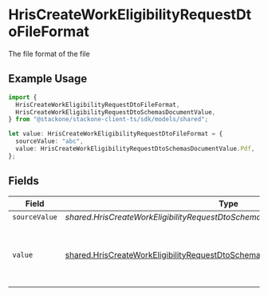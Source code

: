 # HrisCreateWorkEligibilityRequestDtoFileFormat

The file format of the file

## Example Usage

```typescript
import {
  HrisCreateWorkEligibilityRequestDtoFileFormat,
  HrisCreateWorkEligibilityRequestDtoSchemasDocumentValue,
} from "@stackone/stackone-client-ts/sdk/models/shared";

let value: HrisCreateWorkEligibilityRequestDtoFileFormat = {
  sourceValue: "abc",
  value: HrisCreateWorkEligibilityRequestDtoSchemasDocumentValue.Pdf,
};
```

## Fields

| Field                                                                                                                                                   | Type                                                                                                                                                    | Required                                                                                                                                                | Description                                                                                                                                             | Example                                                                                                                                                 |
| ------------------------------------------------------------------------------------------------------------------------------------------------------- | ------------------------------------------------------------------------------------------------------------------------------------------------------- | ------------------------------------------------------------------------------------------------------------------------------------------------------- | ------------------------------------------------------------------------------------------------------------------------------------------------------- | ------------------------------------------------------------------------------------------------------------------------------------------------------- |
| `sourceValue`                                                                                                                                           | *shared.HrisCreateWorkEligibilityRequestDtoSchemasDocumentFileFormatSourceValue*                                                                        | :heavy_minus_sign:                                                                                                                                      | N/A                                                                                                                                                     | abc                                                                                                                                                     |
| `value`                                                                                                                                                 | [shared.HrisCreateWorkEligibilityRequestDtoSchemasDocumentValue](../../../sdk/models/shared/hriscreateworkeligibilityrequestdtoschemasdocumentvalue.md) | :heavy_minus_sign:                                                                                                                                      | The file format of the file, expressed as a file extension                                                                                              | pdf                                                                                                                                                     |